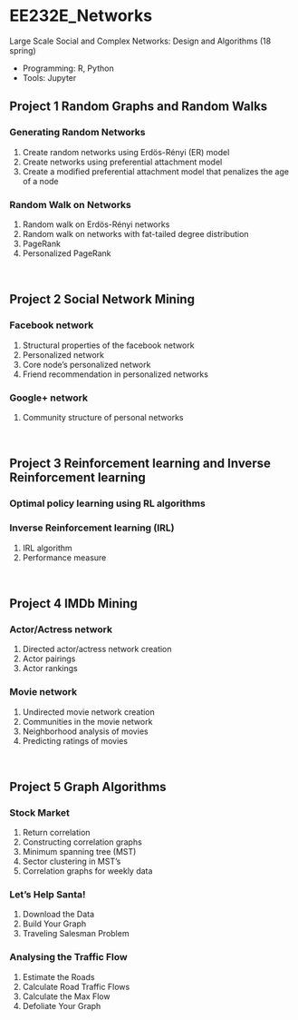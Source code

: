 # EE232E_Networks
Large Scale Social and Complex Networks: Design and Algorithms (18 spring)
- Programming: R, Python
- Tools: Jupyter


## Project 1 Random Graphs and Random Walks
### Generating Random Networks
1. Create random networks using Erdös-Rényi (ER) model
2. Create networks using preferential attachment model
3. Create a modified preferential attachment model that penalizes the age of a node

### Random Walk on Networks
1. Random walk on Erdös-Rényi networks
2. Random walk on networks with fat-tailed degree distribution
3. PageRank
4. Personalized PageRank

<br>

## Project 2 Social Network Mining
### Facebook network
1. Structural properties of the facebook network
2. Personalized network
3. Core node’s personalized network
4. Friend recommendation in personalized networks

### Google+ network
1. Community structure of personal networks

<br>

## Project 3 Reinforcement learning and Inverse Reinforcement learning
### Optimal policy learning using RL algorithms
### Inverse Reinforcement learning (IRL)
1. IRL algorithm
2. Performance measure

<br>

## Project 4 IMDb Mining
### Actor/Actress network
1. Directed actor/actress network creation
2. Actor pairings
3. Actor rankings

### Movie network
1. Undirected movie network creation
2. Communities in the movie network
3. Neighborhood analysis of movies
4. Predicting ratings of movies

<br>

## Project 5 Graph Algorithms
### Stock Market
1. Return correlation
2. Constructing correlation graphs
3. Minimum spanning tree (MST)
4. Sector clustering in MST’s
5. Correlation graphs for weekly data

### Let’s Help Santa!
1. Download the Data
2. Build Your Graph
3. Traveling Salesman Problem

### Analysing the Traffic Flow
1. Estimate the Roads
2. Calculate Road Traffic Flows
3. Calculate the Max Flow
4. Defoliate Your Graph


